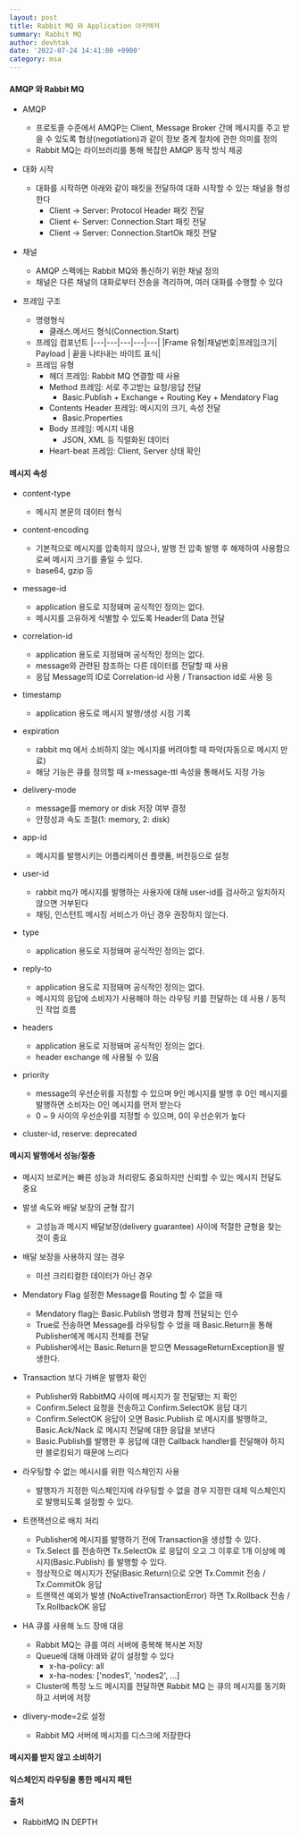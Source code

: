 ```yaml
---
layout: post
title: Rabbit MQ 와 Application 아키텍처
summary: Rabbit MQ
author: devhtak
date: '2022-07-24 14:41:00 +0900'
category: msa
---
```


#### AMQP 와 Rabbit MQ

- AMQP
  - 프로토콜 수준에서 AMQP는 Client, Message Broker 간에 메시지를 주고 받을 수 있도록 협상(negotiation)과 같이 정보 중계 절차에 관한 의미를 정의
  - Rabbit MQ는 라이브러리를 통해 복잡한 AMQP 동작 방식 제공

- 대화 시작
  - 대화를 시작하면 아래와 같이 패킷을 전달하여 대화 시작할 수 있는 채널을 형성한다
    - Client -> Server: Protocol Header 패킷 전달
    - Client <- Server: Connection.Start 패킷 전달
    - Client -> Server: Connection.StartOk 패킷 전달
- 채널
  - AMQP 스펙에는 Rabbit MQ와 통신하기 위한 채널 정의
  - 채널은 다른 채널의 대화로부터 전송을 격리하며, 여러 대화를 수행할 수 있다

- 프레임 구조
  - 명령형식
    - 클래스.메서드 형식(Connection.Start)
  - 프레임 컴포넌트
    |---|---|---|---|---|
    |Frame 유형|채널번호|프레임크기| Payload | 끝을 나타내는 바이트 표식|
  - 프레임 유형
    - 헤더 프레임: Rabbit MQ 연결할 때 사용
    - Method 프레임: 서로 주고받는 요청/응답 전달
      - Basic.Publish + Exchange + Routing Key + Mendatory Flag
    - Contents Header 프레임: 메시지의 크기, 속성 전달
      - Basic.Properties
    - Body 프레임: 메시지 내용
      - JSON, XML 등 직렬화된 데이터
    - Heart-beat 프레임: Client, Server 상태 확인
  
#### 메시지 속성

- content-type
  - 메시지 본문의 데이터 형식

- content-encoding
  - 기본적으로 메시지를 압축하지 않으나, 발행 전 압축 발행 후 해제하여 사용함으로써 메시지 크기를 줄일 수 있다.
  - base64, gzip 등

- message-id
  - application 용도로 지정돼며 공식적인 정의는 없다.
  - 메시지를 고유하게 식별할 수 있도록 Header의 Data 전달

- correlation-id
  - application 용도로 지정돼며 공식적인 정의는 없다.
  - message와 관련된 참조하는 다른 데이터를 전달할 때 사용
  - 응답 Message의 ID로 Correlation-id 사용 / Transaction id로 사용 등

- timestamp
  - application 용도로 메시지 발행/생성 시점 기록
  
- expiration
  - rabbit mq 에서 소비하지 않는 메시지를 버려야할 때 파악(자동으로 메시지 만료)
  - 해당 기능은 큐를 정의할 때 x-message-ttl 속성을 통해서도 지정 가능
  
- delivery-mode
  - message를 memory or disk 저장 여부 결정
  - 안정성과 속도 조절(1: memory, 2: disk)
  
- app-id
  - 메시지를 발행시키는 어플리케이션 플랫폼, 버전등으로 설정

- user-id
  - rabbit mq가 메시지를 발행하는 사용자에 대해 user-id를 검사하고 일치하지 않으면 거부된다
  - 채팅, 인스턴트 메시징 서비스가 아닌 경우 권장하지 않는다.

- type
  - application 용도로 지정돼며 공식적인 정의는 없다.
  
- reply-to
  - application 용도로 지정돼며 공식적인 정의는 없다.
  - 메시지의 응답에 소비자가 사용해야 하는 라우팅 키를 전달하는 데 사용 / 동적인 작업 흐름
  
- headers
  - application 용도로 지정돼며 공식적인 정의는 없다.
  - header exchange 에 사용될 수 있음

- priority
  - message의 우선순위를 지정할 수 있으며 9인 메시지를 발행 후 0인 메시지를 발행하면 소비자는 0인 메시지를 먼저 받는다
  - 0 ~ 9 사이의 우선순위를 지정할 수 있으며, 0이 우선순위가 높다
  
- cluster-id, reserve: deprecated

#### 메시지 발행에서 성능/절충

- 메시지 브로커는 빠른 성능과 처리량도 중요하지만 신뢰할 수 있는 메시지 전달도 중요

- 발생 속도와 배달 보장의 균형 잡기
  - 고성능과 메시지 배달보장(delivery guarantee) 사이에 적절한 균형을 찾는 것이 중요

- 배달 보장을 사용하지 않는 경우
  - 미션 크리티컬한 데이터가 아닌 경우

- Mendatory Flag 설정한 Message를 Routing 할 수 없을 때
  - Mendatory flag는 Basic.Publish 명령과 함께 전달되는 인수
  - True로 전송하면 Message를 라우팅할 수 었을 때 Basic.Return을 통해 Publisher에게 메시지 전체를 전달
  - Publisher에서는 Basic.Return을 받으면 MessageReturnException을 발생한다.

- Transaction 보다 가벼운 발행자 확인
  - Publisher와 RabbitMQ 사이에 메시지가 잘 전달됐는 지 확인
  - Confirm.Select 요청을 전송하고 Confirm.SelectOK 응답 대기
  - Confirm.SelectOK 응답이 오면 Basic.Publish 로 메시지를 발행하고, Basic.Ack/Nack 로 메시지 전달에 대한 응답을 보낸다
  - Basic.Publish를 발행한 후 응답에 대한 Callback handler를 전달해야 하지만 블로킹되기 때문에 느리다

- 라우팅할 수 없는 메시시를 위한 익스체인지 사용
  - 발행자가 지정한 익스체인지에 라우팅할 수 없을 경우 지정한 대체 익스체인지로 발행되도록 설정할 수 있다.
  
- 트랜잭션으로 배치 처리
  - Publisher에 메시지를 발행하기 전에 Transaction을 생성할 수 있다.
  - Tx.Select 를 전송하면 Tx.SelectOk 로 응답이 오고 그 이후로 1개 이상에 메시지(Basic.Publish) 를 발행할 수 있다.
  - 정상적으로 메시지가 전달(Basic.Return)으로 오면 Tx.Commit 전송 / Tx.CommitOk 응답
  - 트랜잭션 예외가 발생 (NoActiveTransactionError) 하면 Tx.Rollback 전송 / Tx.RollbackOK 응답
  
- HA 큐를 사용해 노드 장애 대응
  - Rabbit MQ는 큐를 여러 서버에 중복해 복사본 저장
  - Queue에 대해 아래와 같이 설정할 수 있다
    - x-ha-policy: all
    - x-ha-nodes: ['nodes1', 'nodes2', ...]
  - Cluster에 특정 노드 메시지를 전달하면 Rabbit MQ 는 큐의 메시지를 동기화하고 서버에 저장
  
- dlivery-mode=2로 설정
  - Rabbit MQ 서버에 메시지를 디스크에 저장한다

#### 메시지를 받지 않고 소비하기

#### 익스체인지 라우팅을 통한 메시지 패턴

#### 출처
- RabbitMQ IN DEPTH
